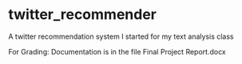 # twitter_recommender
A twitter recommendation system I started for my text analysis class


For Grading:
Documentation is in the file Final Project Report.docx
